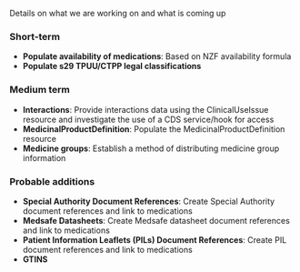Details on what we are working on and what is coming up

### Short-term

- **Populate availability of medications**: Based on NZF availability formula
- **Populate s29 TPUU/CTPP legal classifications**

### Medium term

- **Interactions**: Provide interactions data using the ClinicalUseIssue resource and investigate the use of a CDS service/hook for access
- **MedicinalProductDefinition**: Populate the MedicinalProductDefinition resource
- **Medicine groups**: Establish a method of distributing medicine group information

### Probable additions

- **Special Authority Document References**: Create Special Authority document references and link to medications
- **Medsafe Datasheets**: Create Medsafe datasheet document references and link to medications
- **Patient Information Leaflets (PILs) Document References**: Create PIL document references and link to medications
- **GTINS**
